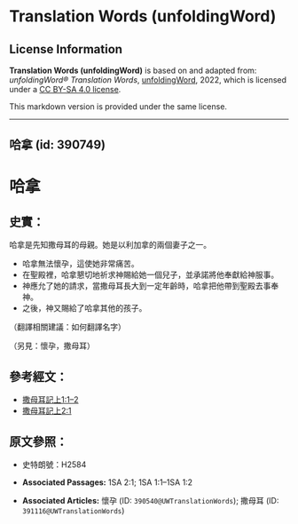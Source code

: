 # Translation Words (unfoldingWord)

## License Information

**Translation Words (unfoldingWord)** is based on and adapted from: _unfoldingWord® Translation Words_, [unfoldingWord](https://unfoldingword.org/utw), 2022, which is licensed under a [CC BY-SA 4.0 license](https://creativecommons.org/licenses/by-sa/4.0/legalcode.en).

This markdown version is provided under the same license.



--------------------------------

## 哈拿 (id: 390749)

哈拿
==

史實：
---

哈拿是先知撒母耳的母親。她是以利加拿的兩個妻子之一。

* 哈拿無法懷孕，這使她非常痛苦。
* 在聖殿裡，哈拿懇切地祈求神賜給她一個兒子，並承諾將他奉獻給神服事。
* 神應允了她的請求，當撒母耳長大到一定年齡時，哈拿把他帶到聖殿去事奉神。
* 之後，神又賜給了哈拿其他的孩子。

（翻譯相關建議：如何翻譯名字）

（另見：懷孕，撒母耳）

參考經文：
-----

* [撒母耳記上1:1–2](https://ref.ly/1Sam1:1-1Sam1:2)
* [撒母耳記上2:1](https://ref.ly/1Sam2:1)

原文參照：
-----

* 史特朗號：H2584

* **Associated Passages:** 1SA 2:1; 1SA 1:1–1SA 1:2
* **Associated Articles:** 懷孕 (ID: `390540@UWTranslationWords`); 撒母耳 (ID: `391116@UWTranslationWords`)

